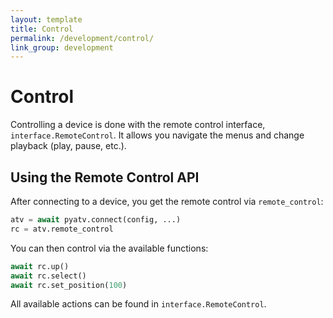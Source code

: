 ```yaml
---
layout: template
title: Control
permalink: /development/control/
link_group: development
---
```

# Control

Controlling a device is done with the remote control interface,
`interface.RemoteControl`. It allows you navigate the menus and
change playback (play, pause, etc.).

## Using the Remote Control API

After connecting to a device, you get the remote control via `remote_control`:

```python
atv = await pyatv.connect(config, ...)
rc = atv.remote_control
```

You can then control via the available functions:

```python
await rc.up()
await rc.select()
await rc.set_position(100)
```

All available actions can be found in `interface.RemoteControl`.
